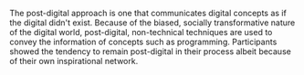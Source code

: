 The post-digital approach is one that communicates digital concepts as if the digital didn't exist. Because of the biased, socially transformative nature of the digital world, post-digital, non-technical techniques are used to convey the information of concepts such as programming. Participants showed the tendency to remain post-digital in their process albeit because of their own inspirational network.